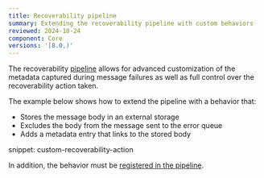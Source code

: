 ```yaml
---
title: Recoverability pipeline
summary: Extending the recoverability pipeline with custom behaviors
reviewed: 2024-10-24
component: Core
versions: '[8.0,)'
---
```


The recoverability [pipeline](/nservicebus/pipeline/) allows for advanced customization of the metadata captured during message failures as well as full control over the recoverability action taken.

The example below shows how to extend the pipeline with a behavior that:

- Stores the message body in an external storage
- Excludes the body from the message sent to the error queue
- Adds a metadata entry that links to the stored body

snippet: custom-recoverability-action

In addition, the behavior must be [registered in the pipeline](/nservicebus/pipeline/manipulate-with-behaviors.md#add-a-new-step).
